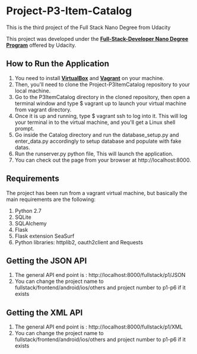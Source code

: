 

# Project-P3-Item-Catalog
This is the third project of the Full Stack Nano Degree from Udacity

This project was developed under the [**Full-Stack-Developer Nano Degree Program**](https://www.udacity.com/course/nd004) offered by Udacity.

**How to Run the Application**
-----------------------------------------------------------

1. You need to install [**VirtualBox**](https://www.virtualbox.org/) and [**Vagrant**](https://www.vagrantup.com/) on your machine.
2. Then, you'll need to clone the Project-P3ItemCatalog repository to your local machine.
3. Go to the P3ItemCatalog directory in the cloned repository, then open a terminal window and type $ vagrant up to launch your virtual machine from vagrant directory. 
4. Once it is up and running, type $ vagrant ssh to log into it. This will log your terminal in to the virtual machine, and you'll get a Linux shell prompt.
5. Go inside the Catalog directory and run the database_setup.py and enter_data.py accordingly to setup database and populate with fake datas.
6. Run the runserver.py python file, This will launch the application.
7. You can check out the page from your browser at http://localhost:8000.

**Requirements**
-----------------------------------------------------------

The project has been run from a vagrant virtual machine, but basically the main requirements are the following:

1. Python 2.7
2. SQLite
3. SQLAlchemy
4. Flask
5. Flask extension SeaSurf
6. Python libraries: httplib2, oauth2client and Requests


**Getting the JSON API**
-----------------------------------------------------------
1. The general API end point is : http://localhost:8000/fullstack/p1/JSON
2. You can change the project name to fullstack/frontend/android/ios/others and project number to p1-p6 if it exists

**Getting the XML API**
-----------------------------------------------------------
1. The general API end point is : http://localhost:8000/fullstack/p1/XML
2. You can change the project name to fullstack/frontend/android/ios/others and project number to p1-p6 if it exists


